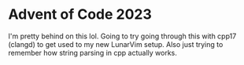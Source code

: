 # Advent of Code 2023
I'm pretty behind on this lol. Going to try going through this with cpp17 (clangd) to get used to my new LunarVim setup. Also just trying to remember how string parsing in cpp actually works.
